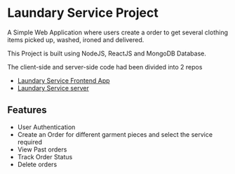 # Laundary Service Project

A Simple Web Application where users create a order to get several clothing items picked up, washed, ironed and delivered.

This Project is built using NodeJS, ReactJS and MongoDB Database.

The client-side and server-side code had been divided into 2 repos 
- [Laundary Service Frontend App](https://github.com/megsingh/Laundry-service-app/tree/master/laundry-app-frontend)
 - [Laundary Service server](https://github.com/megsingh/Laundry-service-app/tree/master/laundry-app-backend)




## Features

- User Authentication
- Create an Order for different garment pieces and select the service required
- View Past orders
- Track Order Status
- Delete orders

